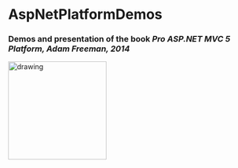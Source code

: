 # AspNetPlatformDemos
### Demos and presentation of the book *Pro ASP.NET MVC 5 Platform, Adam Freeman, 2014*

<img src="https://images-na.ssl-images-amazon.com/images/I/51axRl8Px+L._SX404_BO1,204,203,200_.jpg" alt="drawing" width="200"/>